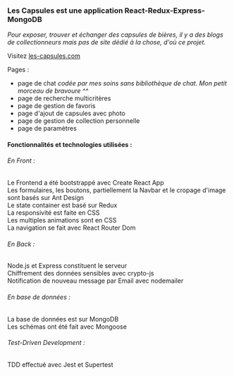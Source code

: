 ### Les Capsules est une application React-Redux-Express-MongoDB  
  
*Pour exposer, trouver et échanger des capsules de bières, il y a des blogs de collectionneurs mais pas de site dédié à la chose, d'où ce projet.*  
  
Visitez [les-capsules.com](https://les-capsules.herokuapp.com/)  
  
Pages :  
* page de chat *codée par mes soins sans bibliothèque de chat. Mon petit morceau de bravoure ^^*  
* page de recherche multicritères  
* page de gestion de favoris  
* page d'ajout de capsules avec photo  
* page de gestion de collection personnelle  
* page de paramètres  

#### Fonctionnalités et technologies utilisées :  
  
###### En Front :
Le Frontend a été bootstrappé avec Create React App  
Les formulaires, les boutons, partiellement la Navbar et le cropage d'image sont basés sur Ant Design  
Le state container est basé sur Redux  
La responsivité est faite en CSS  
Les multiples animations sont en CSS  
La navigation se fait avec React Router Dom  
  
###### En Back :
Node.js et Express constituent le serveur  
Chiffrement des données sensibles avec crypto-js  
Notification de nouveau message par Email avec nodemailer  

###### En base de données :
La base de données est sur MongoDB  
Les schémas ont été fait avec Mongoose  

###### Test-Driven Development :
TDD effectué avec Jest et Supertest